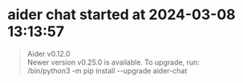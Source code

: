 
# aider chat started at 2024-03-08 13:13:57

> Aider v0.12.0  
> Newer version v0.25.0 is available. To upgrade, run:  
> /bin/python3 -m pip install --upgrade aider-chat  
